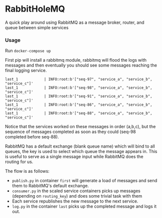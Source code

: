 # RabbitHoleMQ
A quick play around using RabbitMQ as a message broker, router, and queue between simple services


### Usage
Run `docker-compose up`

First pip will install a rabbitmq module, rabbitmq will flood the logs with messages and then eventually you should see some messages reaching the final logging service.

```plain
last_1            | INFO:root:b'["seq-97", "service_a", "service_b", "service_c"]'
last_1            | INFO:root:b'["seq-98", "service_a", "service_b", "service_c"]'
last_1            | INFO:root:b'["seq-91", "service_a", "service_b", "service_c"]'
last_1            | INFO:root:b'["seq-86", "service_a", "service_b", "service_c"]'
last_1            | INFO:root:b'["seq-88", "service_a", "service_b", "service_c"]'
```
Notice that the services worked on these messages in order (a,b,c), but the sequence of messages completed as soon as they could (seq-98 completed before seq-88).

RabbitMQ has a default exchange (blank queue name) which will bind to all queues, the key is used to select which queue the message appears in. This is useful to serve as a single message input while RabbitMQ does the routing for us.

The flow is as follows:
* `publish.py` in container `first` will generate a load of messages and send them to RabbitMQ's default exchange.
* `consumer.py` in the scaled service containers picks up messages (depending on `routing_key`) and does some trivial task with them
* Each service republishes the new message to the next service.
* `log.py` in the container `last` picks up the completed message and logs it out.